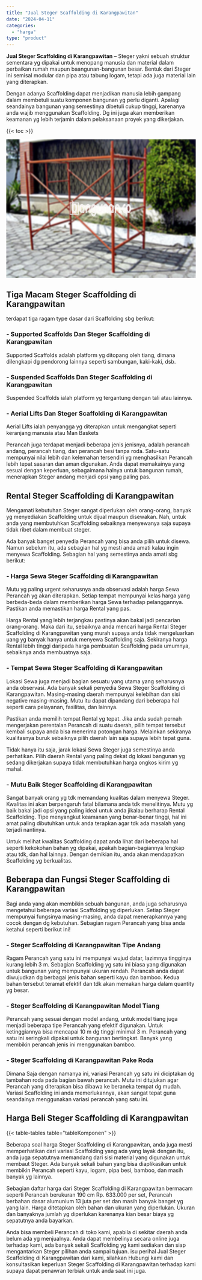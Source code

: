 ```yaml
---
title: "Jual Steger Scaffolding di Karangpawitan"
date: "2024-04-11"
categories: 
  - "harga"
type: "product"
---
```


**Jual Steger Scaffolding di Karangpawitan** – Steger yakni sebuah struktur sementara yg dipakai untuk menopang manusia dan material dalam perbaikan rumah maupun baangunan-bangunan besar. Bentuk dari Steger ini semisal modular dan pipa atau tabung logam, tetapi ada juga material lain yang diterapkan.

Dengan adanya Scaffolding dapat menjadikan manusia lebih gampang dalam membetuli suatu komponen bangunan yg perlu diganti. Apalagi seandainya bangunan yang semestinya dibetuli cukup tinggi, karenanya anda wajib menggunakan Scaffolding. Dg ini juga akan memberikan keamanan yg lebih terjamin dalam pelaksanaan proyek yang dikerjakan.

{{< toc >}}

![Jual Steger Scaffolding di Karangpawitan](/images/sewa-scaffolding-steger-19.png)

## Tiga Macam Steger Scaffolding di Karangpawitan

terdapat tiga ragam type dasar dari Scaffolding sbg berikut:

### \- Supported Scaffolds Dan Steger Scaffolding di Karangpawitan

Supported Scaffolds adalah platform yg ditopang oleh tiang, dimana dilengkapi dg pendorong lainnya seperti sambungan, kaki-kaki, dsb.

### \- Suspended Scaffolds Dan Steger Scaffolding di Karangpawitan

Suspended Scaffolds ialah platform yg tergantung dengan tali atau lainnya.

### \- Aerial Lifts Dan Steger Scaffolding di Karangpawitan

Aerial Lifts ialah penyangga yg diterapkan untuk mengangkat seperti keranjang manusia atau Man Baskets

Perancah juga terdapat menjadi beberapa jenis jenisnya, adalah perancah andang, perancah tiang, dan perancah besi tanpa roda. Satu-satu mempunyai nilai lebih dan kelemahan tersendiri yg menghasilkan Perancah lebih tepat sasaran dan aman digunakan. Anda dapat memakainya yang sesuai dengan keperluan, sebagaimana halnya untuk bangunan rumah, menerapkan Steger andang menjadi opsi yang paling pas.

## Rental Steger Scaffolding di Karangpawitan

Mengamati kebutuhan Steger sangat diperlukan oleh orang-orang, banyak yg menyediakan Scaffolding untuk dijual maupun disewakan. Nah, untuk anda yang membutuhkan Scaffolding sebaiknya menyewanya saja supaya tidak ribet dalam membuat steger.

Ada banyak banget penyedia Perancah yang bisa anda pilih untuk disewa. Namun sebelum itu, ada sebagian hal yg mesti anda amati kalau ingin menyewa Scaffolding. Sebagian hal yang semestinya anda amati sbg berikut:

### \- Harga Sewa Steger Scaffolding di Karangpawitan

Mutu yg paling urgent seharusnya anda observasi adalah harga Sewa Perancah yg akan diterapkan. Setiap tempat mempunyai kelas harga yang berbeda-beda dalam memberikan harga Sewa terhadap pelanggannya. Pastikan anda memastikan harga Rental yang pas.

Harga Rental yang lebih terjangkau pastinya akan bakal jadi pencarian orang-orang. Maka dari itu, sebaiknya anda mencari harga Rental Steger Scaffolding di Karangpawitan yang murah supaya anda tidak mengeluarkan uang yg banyak hanya untuk menyewa Scaffolding saja. Sekiranya harga Rental lebih tinggi daripada harga pembuatan Scaffolding pada umumnya, sebaiknya anda membuatnya saja.

### \- Tempat Sewa Steger Scaffolding di Karangpawitan

Lokasi Sewa juga menjadi bagian sesuatu yang utama yang seharusnya anda observasi. Ada banyak sekali penyedia Sewa Steger Scaffolding di Karangpawitan. Masing-masing daerah mempunyai kelebihan dan sisi negative masing-masing. Mutu itu dapat dipandang dari beberapa hal seperti cara pelayanan, fasilitas, dan lainnya.

Pastikan anda memilih tempat Rental yg tepat. Jika anda sudah pernah mengerjakan perentalan Perancah di suatu daerah, pilih tempat tersebut kembali supaya anda bisa menerima potongan harga. Melainkan sekiranya kualitasnya buruk sebaiknya pilih daerah lain saja supaya lebih tepat guna.

Tidak hanya itu saja, jarak lokasi Sewa Steger juga semestinya anda perhatikan. Pilih daerah Rental yang paling dekat dg lokasi bangunan yg sedang dikerjakan supaya tidak membutuhkan harga ongkos kirim yg mahal.

### \- Mutu Baik Steger Scaffolding di Karangpawitan

Sangat banyak orang yg tdk memandang kualitas dalam menyewa Steger. Kwalitas ini akan berpengaruh fatal bilamana anda tdk menelitinya. Mutu yg baik bakal jadi opsi yang paling ideal untuk anda jikalau berharap Rental Scaffolding. Tipe menyangkut keamanan yang benar-benar tinggi, hal ini amat paling dibutuhkan untuk anda terapkan agar tdk ada masalah yang terjadi nantinya.

Untuk melihat kwalitas Scaffolding dapat anda lihat dari beberapa hal seperti kekokohan bahan yg dipakai, apakah bagian-bagiannya lengkap atau tdk, dan hal lainnya. Dengan demikian itu, anda akan mendapatkan Scaffolding yg berkualitas.

## Beberapa dan Fungsi Steger Scaffolding di Karangpawitan

Bagi anda yang akan membikin sebuah bangunan, anda juga seharusnya mengetahui beberapa variasi Scaffolding yg diperlukan. Setiap Steger mempunyai fungsinya masing-masing, anda dapat menerapkannya yang cocok dengan dg kebutuhan. Sebagian ragam Perancah yang bisa anda ketahui seperti berikut ini!

### \- Steger Scaffolding di Karangpawitan Tipe Andang

Ragam Perancah yang satu ini mempunyai wujud datar, lazimnya tingginya kurang lebih 3 m. Sebagian Scaffolding yg satu ini biasa yang digunakan untuk bangunan yang mempunyai ukuran rendah. Perancah anda dapat diwujudkan dg berbagai jenis bahan seperti kayu dan bamboo. Kedua bahan tersebut teramat efektif dan tdk akan memakan harga dalam quantity yg besar.

### \- Steger Scaffolding di Karangpawitan Model Tiang

Perancah yang sesuai dengan model andang, untuk model tiang juga menjadi beberapa tipe Perancah yang efektif digunakan. Untuk ketinggiannya bisa mencapai 10 m dg tinggi minimal 3 m. Perancah yang satu ini seringkali dipakai untuk bangunan bertingkat. Banyak yang membikin perancah jenis ini menggunakan bamboo.

### \- Steger Scaffolding di Karangpawitan Pake Roda

Dimana Saja dengan namanya ini, variasi Perancah yg satu ini diciptakan dg tambahan roda pada bagian bawah perancah. Mutu ini ditujukan agar Perancah yang diterapkan bisa dibawa ke beraneka tempat dg mudah. Variasi Scaffolding ini anda memerlukannya, akan sangat tepat guna seandainya menggunakan variasi perancah yang satu ini.

## Harga Beli Steger Scaffolding di Karangpawitan

{{< table-tables table="tableKomponen" >}}

Beberapa soal harga Steger Scaffolding di Karangpawitan, anda juga mesti memperhatikan dari variasi Scaffolding yang ada yang layak dengan itu, anda juga sepatutnya memandang dari sisi material yang digunakan untuk membaut Steger. Ada banyak sekali bahan yang bisa diaplikasikan untuk membikin Perancah seperti kayu, logam, pipa besi, bamboo, dan masih banyak yg lainnya.

Sebagian daftar harga dari Steger Scaffolding di Karangpawitan bermacam seperti Perancah berukuran 190 cm Rp. 633.000 per set, Perancah berbahan dasar alumunium 13 juta per set dan masih banyak banget yg yang lain. Harga ditetapkan oleh bahan dan ukuran yang diperlukan. Ukuran dan banyaknya jumlah yg diperlukan karenanya kian besar biaya yg sepatutnya anda bayarkan.

Anda bisa membeli Perancah di toko kami, apabila di sekitar daerah anda belum ada yg menjualnya. Anda dapat membelinya secara online juga terhadap kami, ada banyak sekali Scaffolding yg kami sediakan dan siap mengantarkan Steger pilihan anda sampai tujuan. isu perihal Jual Steger Scaffolding di Karangpawitan dari kami, silahkan Hubungi kami dan konsultasikan keperluan Steger Scaffolding di Karangpawitan terhadap kami supaya dapat penawran terbiak untuk anda saat ini juga.
